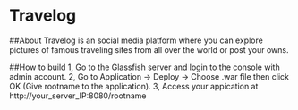 # Travelog

##About
Travelog is an social media platform where you can explore pictures of famous traveling sites from all over the world or post your owns.

##How to build
1, Go to the Glassfish server and login to the console with admin account.
2, Go to Application -> Deploy -> Choose .war file then click OK (Give rootname to the application).
3, Access your appication at http://your_server_IP:8080/rootname




